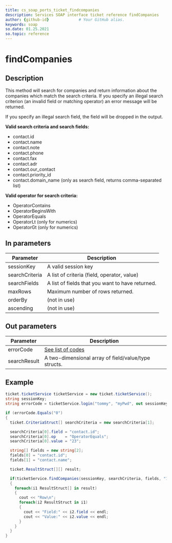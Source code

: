 ```yaml
---
title: cs_soap_ports_ticket_findcompanies
description: Services SOAP interface ticket reference findCompanies
author: {github-id}             # Your GitHub alias.
keywords: soap
so.date: 01.25.2021
so.topic: reference
---
```


# findCompanies

## Description

This method will search for companies and return information about the companies which match the search criteria. If you specify an illegal search criterion (an invalid field or matching operator) an error message will be returned.

If you specify an illegal search field, the field will be dropped in the output.

**Valid search criteria and search fields:**

* contact.id
* contact.name
* contact.note
* contact.phone
* contact.fax
* contact.adr
* contact.our\_contact
* contact.priority\_id
* contact.domain\_name (only as search field, returns comma-separated list)

**Valid operator for search criteria:**

* OperatorContains
* OperatorBeginsWith
* OperatorEquals
* OperatorLt (only for numerics)
* OperatorGt (only for numerics)

## In parameters

| Parameter | Description |
|---|---|
| sessionKey | A valid session key |
| searchCriteria | A list of criteria (field, operator, value) |
| searchFields | A list of fields that you want to have returned. |
| maxRows | Maximum number of rows returned. |
| orderBy | (not in use) |
| ascending | (not in use) |

## Out parameters

| Parameter | Description |
|---|---|
| errorCode | [See list of codes][1] |
| searchResult | A two-dimensional array of field/value/type structs. |

## Example

```csharp
ticket.ticketService ticketService = new ticket.ticketService();
string sessionKey;
string errorCode = ticketService.login("tommy", "myPwd", out sessionKey);

if (errorCode.Equals("0")
{
  ticket.CriteriaStruct[] searchCriteria = new searchCriteria[1];

  searchCriteria[0].field = "contact.id";
  searchCriteria[0].op    = "OperatorEquals";
  searchCriteria[0].value = "23";

  string[] fields = new string[2];
  fields[0] = "contact.id";
  fields[1] = "contact.name";

  ticket.ResultStruct[][] result;

  if(ticketService.findCompanies(sessionKey, searchCriteria, fields, "100", "customer.id", true, out result)== "0");
  {
    foreach(i1 ResultStruct[] in result)
    {
      cout << "Row\n";
      foreach(i2 ResultStruct in i1)
      {
        cout << "Field:" << i2.field << endl;
        cout << "Value:" << i2.value << endl;
      }
    }
  }
}
```

<!-- Referenced links -->
[1]: ../../error-codes.md
